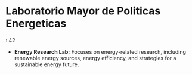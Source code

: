 # Laboratorio Mayor de Politicas Energeticas

: 42

- **Energy Research Lab:** Focuses on energy-related research, including renewable energy sources, energy efficiency, and strategies for a sustainable energy future.